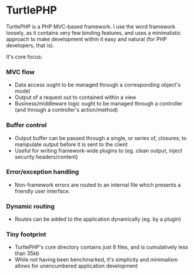 TurtlePHP
===

TurtlePHP is a PHP MVC-based framework. I use the word framework loosely, as it
contains very few binding features, and uses a minimalistic approach to make
development within it easy and natural (for PHP developers, that is).

It&#039;s core focus:

### MVC flow
 - Data access ought to be managed through a corresponding object&#039;s model
 - Output of a request out to contained within a view
 - Business/middleware logic ought to be managed through a controller (and
through a controller&#039;s action/method)

### Buffer control
 - Output buffer can be passed through a single, or series of, closures, to
manipulate output before it is sent to the client
 - Useful for writing framework-wide plugins to (eg. clean output, inject
security headers/content)

### Error/exception handling
 - Non-framework errors are routed to an internal file which presents a friendly
user interface.

### Dynamic routing
 - Routes can be added to the application dynamically (eg. by a plugin)

### Tiny footprint
 - TurltePHP&#039;s core directory contains just 8 files, and is cumulatively
less than 35kb
 - While not having been benchmarked, it&#039;s simplicity and minimalism allows
for unencumbered application development
